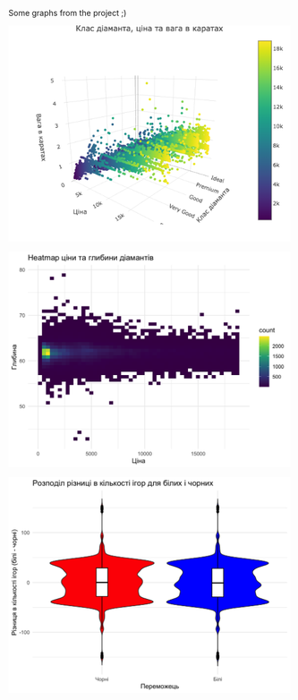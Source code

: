Some graphs from the project ;)

![Pic_1](./newplot.png)

![Pic_2](./Rplot14.png)

![Pic_3](./Rplot12.png)
